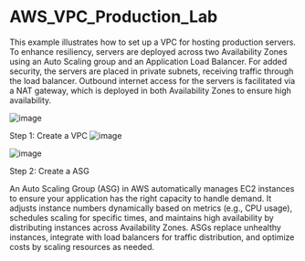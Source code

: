 # AWS_VPC_Production_Lab


This example illustrates how to set up a VPC for hosting production servers. To enhance resiliency, servers are deployed across two Availability Zones using an Auto Scaling group and an Application Load Balancer. For added security, the servers are placed in private subnets, receiving traffic through the load balancer. Outbound internet access for the servers is facilitated via a NAT gateway, which is deployed in both Availability Zones to ensure high availability.

![image](https://github.com/user-attachments/assets/93b03a39-118a-4cb0-aa4f-1dc80554a6b5)

Step 1: Create a VPC
![image](https://github.com/user-attachments/assets/3b3359dd-8e93-4cfb-9874-6ea46fb01f21)

![image](https://github.com/user-attachments/assets/5eafe2c1-374f-4642-ade2-a33f2e46f039)

Step 2: Create a ASG

An Auto Scaling Group (ASG) in AWS automatically manages EC2 instances to ensure your application has the right capacity to handle demand. It adjusts instance numbers dynamically based on metrics (e.g., CPU usage), schedules scaling for specific times, and maintains high availability by distributing instances across Availability Zones. ASGs replace unhealthy instances, integrate with load balancers for traffic distribution, and optimize costs by scaling resources as needed.
